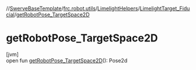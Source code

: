 //[SwerveBaseTemplate](../../../../index.md)/[frc.robot.utils](../../index.md)/[LimelightHelpers](../index.md)/[LimelightTarget_Fiducial](index.md)/[getRobotPose_TargetSpace2D](get-robot-pose_-target-space2-d.md)

# getRobotPose_TargetSpace2D

[jvm]\
open fun [getRobotPose_TargetSpace2D](get-robot-pose_-target-space2-d.md)(): Pose2d

